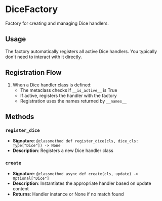 # DiceFactory

Factory for creating and managing Dice handlers.

## Usage

The factory automatically registers all active Dice handlers. 
You typically don't need to interact with it directly.

## Registration Flow

1. When a Dice handler class is defined:
   - The metaclass checks if `__is_active__` is True
   - If active, registers the handler with the factory
   - Registration uses the names returned by `__names__`

## Methods

### `register_dice`
- **Signature**: `@classmethod def register_dice(cls, dice_cls: Type["Dice"]) -> None`
- **Description**: Registers a new Dice handler class

### `create`
- **Signature**: `@classmethod async def create(cls, update) -> Optional["Dice"]`
- **Description**: Instantiates the appropriate handler based on update content
- **Returns**: Handler instance or None if no match found
